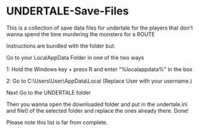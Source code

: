 # UNDERTALE-Save-Files
This is a collection of save data files for undertale for the players that don't wanna spend the time murdering the monsters for a ROUTE

Instructions are bundled with the folder but:

Go to your LocalAppData Folder in one of the two ways

1: Hold the Windows key + press R and enter "%localappdata%" in the box

2: Go to C:\Users\User\AppData\Local (Replace User with your username.)

Next Go to the UNDERTALE folder

Then you wanna open the downloaded folder and put in the undertale.ini and file0 of the selected folder and replace the ones already there.
Done!


Please note this list is far from complete.
